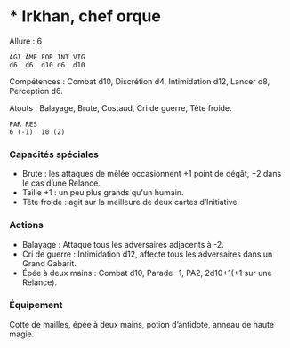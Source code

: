 # * Irkhan, chef orque

Allure : 6

	AGI	ÂME	FOR	INT	VIG
	d6	d6	d10	d6	d10

Compétences : Combat d10, Discrétion d4, Intimidation d12, Lancer d8, Perception d6.

Atouts : Balayage, Brute, Costaud, Cri de guerre, Tête froide.

	PAR	RES
	6 (-1)	10 (2)

### Capacités spéciales
- Brute : les attaques de mêlée occasionnent +1 point de dégât, +2 dans le cas d’une Relance.
- Taille +1 : un peu plus grands qu'un humain.
- Tête froide : agit sur la meilleure de deux cartes d’Initiative.

### Actions
- Balayage : Attaque tous les adversaires adjacents à -2.
- Cri de guerre : Intimidation d12, affecte tous les adversaires dans un Grand Gabarit.
- Épée à deux mains : Combat d10, Parade -1, PA2, 2d10+1(+1 sur une Relance).

### Équipement
Cotte de mailles, épée à deux mains, potion d’antidote, anneau de haute magie.
